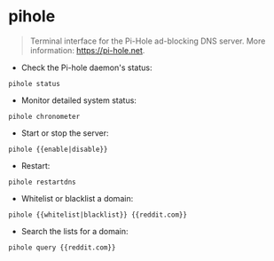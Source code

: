 # pihole

> Terminal interface for the Pi-Hole ad-blocking DNS server.
> More information: <https://pi-hole.net>.

- Check the Pi-hole daemon's status:

`pihole status`

- Monitor detailed system status:

`pihole chronometer`

- Start or stop the server:

`pihole {{enable|disable}}`

- Restart:

`pihole restartdns`

- Whitelist or blacklist a domain:

`pihole {{whitelist|blacklist}} {{reddit.com}}`

- Search the lists for a domain:

`pihole query {{reddit.com}}`
